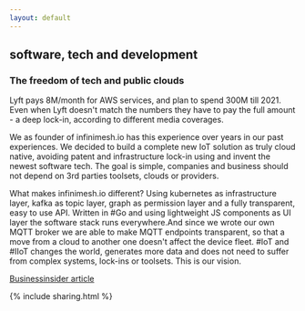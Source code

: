 ```yaml
---
layout: default
---
```

## software, tech and development

### The freedom of tech and public clouds 

Lyft pays 8M/month for AWS services, and plan to spend 300M till 2021. Even when Lyft doesn't match the numbers they have to pay the full amount - a deep lock-in, according to different media coverages.

We as founder of infinimesh.io has this experience over years in our past experiences. We decided to build a complete new IoT solution as truly cloud native, avoiding patent and infrastructure lock-in using and invent the newest software tech. The goal is simple, companies and business should not depend on 3rd parties toolsets, clouds or providers. 

What makes infinimesh.io different? Using kubernetes as infrastructure layer, kafka as topic layer, graph as permission layer and a fully transparent, easy to use API. Written in #Go and using lightweight JS components as UI layer the software stack runs everywhere.And since we wrote our own MQTT broker we are able to make MQTT endpoints transparent, so that a move from a cloud to another one doesn't affect the device fleet. #IoT and #IIoT changes the world, generates more data and does not need to suffer from complex systems, lock-ins or toolsets. This is our vision.

<a href="https://www.businessinsider.de/lyft-ipo-amazon-web-services-2019-3?r=US&IR=T" target="_new">Businessinsider article</a>

{% include sharing.html %}
